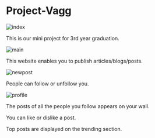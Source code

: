 # Project-Vagg

![index](https://raw.githubusercontent.com/itsdennian/Project-Vagg/master/Screenshots/index.png)

This is our mini project for 3rd year graduation. 

![main](https://raw.githubusercontent.com/itsdennian/Project-Vagg/master/Screenshots/main.png)

This website enables you to publish articles/blogs/posts. 

![newpost](https://raw.githubusercontent.com/itsdennian/Project-Vagg/master/Screenshots/newpost.png)

People can follow or unfollow you.

![profile](https://raw.githubusercontent.com/itsdennian/Project-Vagg/master/Screenshots/profile.png)

The posts of all the people you follow appears on your wall.

You can like or dislike a post.

Top posts are displayed on the trending section.
